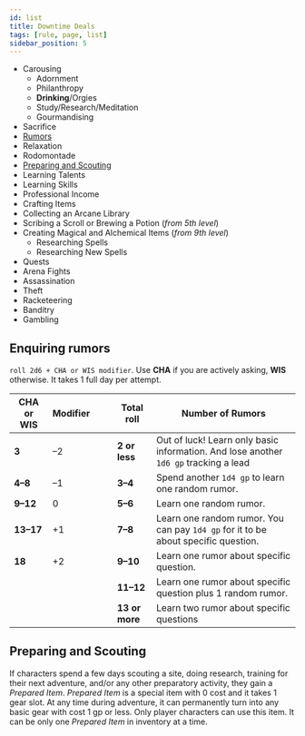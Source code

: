 ```yaml
---
id: list
title: Downtime Deals
tags: [rule, page, list]
sidebar_position: 5
---
```


- Carousing
    - Adornment
    - Philanthropy
    - **Drinking**/Orgies
    - Study/Research/Meditation
    - Gourmandising
- Sacrifice
- [Rumors](#enquiring-rumors)
- Relaxation
- Rodomontade
- [Preparing and Scouting](#preparing-and-scouting)
- Learning Talents
- Learning Skills
- Professional Income
- Crafting Items
- Collecting an Arcane Library
- Scribing a Scroll or Brewing a Potion (*from 5th level*)
- Creating Magical and Alchemical Items (*from 9th level*)
    - Researching Spells
    - Researching New Spells
- Quests
- Arena Fights
- Assassination
- Theft
- Racketeering
- Banditry
- Gambling

## Enquiring rumors

`roll 2d6 + CHA or WIS modifier`. Use **CHA** if you are actively asking, **WIS** otherwise. It takes 1 full day per attempt.

| CHA or WIS | Modifier |     |     | Total roll     | Number of Rumors                                                                     |
| ---------- | -------- | --- | --- | -------------- | ------------------------------------------------------------------------------------ |
| **3**      | –2       |     |     | **2 or less**  | Out of luck! Learn only basic information. And lose another `1d6 gp` tracking a lead |
| **4–8**    | –1       |     |     | **3–4**        | Spend another `1d4 gp` to learn one random rumor.                                    |
| **9–12**   | 0        |     |     | **5–6**        | Learn one random rumor.                                                              |
| **13–17**  | +1       |     |     | **7–8**        | Learn one random rumor. You can pay `1d4 gp` for it to be about specific question.   |
| **18**     | +2       |     |     | **9–10**       | Learn one rumor about specific question.                                             |
|            |          |     |     | **11–12**      | Learn one rumor about specific question plus 1 random rumor.                         |
|            |          |     |     | **13 or more** | Learn two rumor about specific questions                                             |

## Preparing and Scouting

If characters spend a few days scouting a site, doing research, training for their next adventure, and/or any other preparatory activity, they gain a *Prepared Item*. *Prepared Item* is a special item with 0 cost and it takes 1 gear slot. At any time during adventure, it can permanently turn into any basic gear with cost 1 gp or less. Only player characters can use this item. It can be only one *Prepared Item* in inventory at a time.
